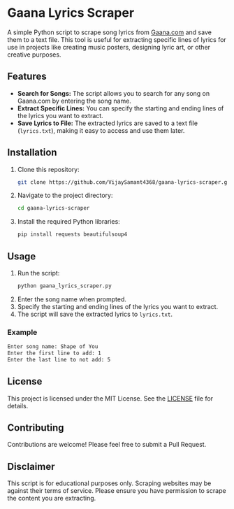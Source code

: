# Gaana Lyrics Scraper

A simple Python script to scrape song lyrics from [Gaana.com](https://gaana.com) and save them to a text file. This tool is useful for extracting specific lines of lyrics for use in projects like creating music posters, designing lyric art, or other creative purposes.

## Features

- **Search for Songs:** The script allows you to search for any song on Gaana.com by entering the song name.
- **Extract Specific Lines:** You can specify the starting and ending lines of the lyrics you want to extract.
- **Save Lyrics to File:** The extracted lyrics are saved to a text file (`lyrics.txt`), making it easy to access and use them later.

## Installation

1. Clone this repository:
    ```bash
    git clone https://github.com/VijaySamant4368/gaana-lyrics-scraper.git
    ```
2. Navigate to the project directory:
    ```bash
    cd gaana-lyrics-scraper
    ```
3. Install the required Python libraries:
    ```bash
    pip install requests beautifulsoup4
    ```

## Usage

1. Run the script:
    ```bash
    python gaana_lyrics_scraper.py
    ```
2. Enter the song name when prompted.
3. Specify the starting and ending lines of the lyrics you want to extract.
4. The script will save the extracted lyrics to `lyrics.txt`.

### Example

```bash
Enter song name: Shape of You
Enter the first line to add: 1
Enter the last line to not add: 5
```
## License

This project is licensed under the MIT License. See the [LICENSE](https://github.com/VijaySamant4368/LyricScrapper/LICENSE.md) file for details.

## Contributing

Contributions are welcome! Please feel free to submit a Pull Request.

## Disclaimer

This script is for educational purposes only. Scraping websites may be against their terms of service. Please ensure you have permission to scrape the content you are extracting.
